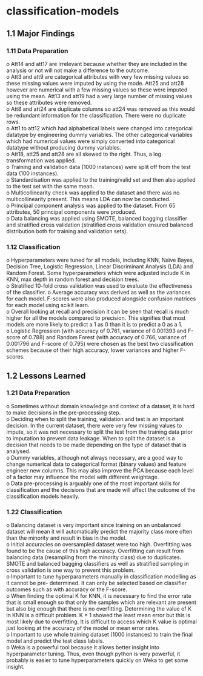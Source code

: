 # classification-models

## 1.1 Major Findings
### 1.11 Data Preparation
o Att14 and att17 are irrelevant because whether they are included in the analysis or not will not make a difference to the outcome.\
o Att3 and att9 are categorical attributes with very few missing values so these missing values were imputed by using the mode. Att25 and att28 however are numerical with a few missing values so these were imputed using the mean. Att13 and att19 had a very large number of missing values so these attributes were removed.\
o Att8 and att24 are duplicate columns so att24 was removed as this would be redundant information for the classification. There were no duplicate rows.\
o Att1 to att12 which had alphabetical labels were changed into categorical datatype by engineering dummy variables. The other categorical variables which had numerical values were simply converted into categorical datatype without producing dummy variables.\
o Att18, att25 and att28 are all skewed to the right. Thus, a log transformation was applied.\
o Training and validation data (1000 instances) were split off from the test data (100 instances).\
o Standardisation was applied to the training/valid set and then also applied to the test set with
the same mean.\
o Multicollinearity check was applied to the dataset and there was no multicollinearity present.
This means LDA can now be conducted.\
o Principal component analysis was applied to the dataset. From 65 attributes, 50 principal
components were produced.\
o Data balancing was applied using SMOTE, balanced bagging classifier and stratified cross
validation (stratified cross validation ensured balanced distribution both for training and validation sets).

### 1.12 Classification
o Hyperparameters were tuned for all models, including KNN, Naïve Bayes, Decision Tree, Logistic Regression, Linear Discriminant Analysis (LDA) and Random Forest. Some hyperparameters which were adjusted include K in KNN, max depth in random forest and decision trees.\
o Stratified 10-fold cross validation was used to evaluate the effectiveness of the classifier. o Average accuracy was derived as well as the variances for each model. F-scores were also produced alongside confusion matrices for each model using scikit learn.\
o Overall looking at recall and precision it can be seen that recall is much higher for all the models compared to precision. This signifies that most models are more likely to predict a 1 as 0 than it is to predict a 0 as a 1.\
o Logistic Regression (with accuracy of 0.761, variance of 0.001393 and F-score of 0.788) and
Random Forest (with accuracy of 0.766, variance of 0.001796 and F-score of 0.795) were chosen as the best two classification schemes because of their high accuracy, lower variances and higher F-scores.


## 1.2 Lessons Learned 
### 1.21 Data Preparation
o Sometimes without domain knowledge and context of a dataset, it is hard to make decisions in the pre-processing step.\
o Deciding when to split the training, validation and test is an important decision. In the current dataset, there were very few missing values to impute, so it was not necessary to split the test from the training data prior to imputation to prevent data leakage. When to split the dataset is a decision that needs to be made depending on the type of dataset that is analysed.\
o Dummy variables, although not always necessary, are a good way to change numerical data to categorical format (binary values) and feature engineer new columns. This may also improve the PCA because each level of a factor may influence the model with different weightage.\
o Data pre-processing is arguably one of the most important skills for classification and the decisions that are made will affect the outcome of the classification models heavily.

### 1.22 Classification
o Balancing dataset is very important since training on an unbalanced dataset will mean it will automatically predict the majority class more often than the minority and result in bias in the model.\
o Initial accuracies on oversampled dataset were too high. Overfitting was found to be the cause of this high accuracy. Overfitting can result from balancing data (resampling from the minority class) due to duplicates. SMOTE and balanced bagging classifiers as well as stratified sampling in cross validation is one way to prevent this problem.\
o Important to tune hyperparameters manually in classification modelling as it cannot be pre- determined. It can only be selected based on classifier outcomes such as with accuracy or the F-score.\
o When finding the optimal K for KNN, it is necessary to find the error rate that is small enough so that only the samples which are relevant are present but also big enough that there is no overfitting. Determining the value of K in KNN is a difficult problem. K = 1 showed the least mean error but this is most likely due to overfitting. It is difficult to access which K value is optimal just looking at the accuracy of the model or mean error rates.\
o Important to use whole training dataset (1000 instances) to train the final model and predict the test class labels.\
o Weka is a powerful tool because it allows better insight into hyperparameter tuning. Thus, even though python is very powerful, it probably is easier to tune hyperparameters quickly on Weka to get some insight.
